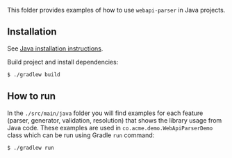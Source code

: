 This folder provides examples of how to use `webapi-parser` in Java projects.

## Installation
See [Java installation instructions](../../README.md#java).

Build project and install dependencies:
```sh
$ ./gradlew build
```

## How to run
In the `./src/main/java` folder you will find examples for each feature (parser, generator, validation, resolution) that shows the library usage from Java code. These examples are used in `co.acme.demo.WebApiParserDemo` class which can be run using Gradle `run` command:

```sh
$ ./gradlew run
```
